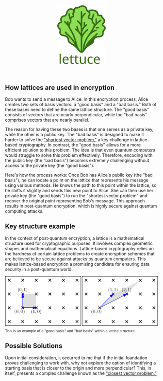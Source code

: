 <p align="center"><img src="/assets/logo-repositioned.svg" width="160"></p>

<br>


## How lattices are used in encryption

Bob wants to send a message to Alice. In this encryption process, Alice creates two sets of basis vectors: a "good basis" and a "bad basis." Both of these bases need to define the same lattice structure. The "good basis" consists of vectors that are nearly perpendicular, while the "bad basis" comprises vectors that are nearly parallel.

The reason for having these two bases is that one serves as a private key, while the other is a public key. The "bad basis" is designed to make it harder to solve the ["shortest vector problem,"](https://en.wikipedia.org/wiki/Lattice_problem#Shortest_vector_problem_(SVP)) a key challenge in lattice-based cryptography. In contrast, the "good basis" allows for a more efficient solution to this problem. The idea is that even quantum computers would struggle to solve this problem effectively. Therefore, encoding with the public key (the "bad basis") becomes extremely challenging without access to the private key (the "good basis").

Here's how the process works: Once Bob has Alice's public key (the "bad basis"), he can locate a point on the lattice that represents his message using various methods. He knows the path to this point within the lattice, so he shifts it slightly and sends this new point to Alice. She can then use her private key (the "good basis") to run the "shortest vector problem" and recover the original point representing Bob's message. This approach results in post-quantum encryption, which is highly secure against quantum computing attacks.

## Key structure example
In the context of post-quantum encryption, a lattice is a mathematical structure used for cryptographic purposes. It involves complex geometric shapes and mathematical equations. Lattice-based cryptography relies on the hardness of certain lattice problems to create encryption schemes that are believed to be secure against attacks by quantum computers. This makes lattice-based encryption a promising candidate for ensuring data security in a post-quantum world.

![](/assets/basis-vectors.png) \
<sub>This is an example of a "good basis" and "bad basis" within a lattice structure.</sub>

## Possible Solutions

Upon initial consideration, it occurred to me that if the initial foundation proves challenging to work with, why not explore the option of identifying a starting basis that is closer to the origin and more perpendicular? This, in itself, presents a complex challenge known as the ["closest vector problem."](https://en.wikipedia.org/wiki/Lattice_problem#Closest_vector_problem_(CVP))
